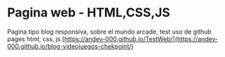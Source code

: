 # Pagina web - HTML,CSS,JS

Pagina tipo blog responsiva, sobre el mundo arcade, test uso de github pages html, css, js
[https://andev-000.github.io/TestWeb/](https://andev-000.github.io/blog-videojuegos-chekpoint/)
